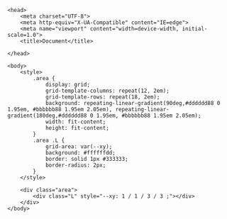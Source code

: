<!DOCTYPE html>
<html lang="en">

	<head>
		<meta charset="UTF-8">
		<meta http-equiv="X-UA-Compatible" content="IE=edge">
		<meta name="viewport" content="width=device-width, initial-scale=1.0">
		<title>Document</title>

	</head>

	<body>
		<style>
			.area {
				display: grid;
				grid-template-columns: repeat(12, 2em);
				grid-template-rows: repeat(18, 2em);
				background: repeating-linear-gradient(90deg,#dddddd88 0 1.95em, #bbbbbb88 1.95em 2.05em), repeating-linear-gradient(180deg,#dddddd88 0 1.95em, #bbbbbb88 1.95em 2.05em);
				width: fit-content;
				height: fit-content;
			}
			.area .L {
				grid-area: var(--xy);
				background: #ffffffdd;
				border: solid 1px #333333;
				border-radius: 2px;
			}
		</style>

		<div class="area">
			<div class="L" style="--xy: 1 / 1 / 3 / 3 ;"></div>
		</div>
	</body>

</html>
